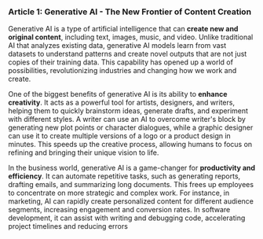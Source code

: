 ### Article 1: Generative AI - The New Frontier of Content Creation

Generative AI is a type of artificial intelligence that can **create new and original content**, including text, images, music, and video. Unlike traditional AI that analyzes existing data, generative AI models learn from vast datasets to understand patterns and create novel outputs that are not just copies of their training data. This capability has opened up a world of possibilities, revolutionizing industries and changing how we work and create.

One of the biggest benefits of generative AI is its ability to **enhance creativity**. It acts as a powerful tool for artists, designers, and writers, helping them to quickly brainstorm ideas, generate drafts, and experiment with different styles. A writer can use an AI to overcome writer's block by generating new plot points or character dialogues, while a graphic designer can use it to create multiple versions of a logo or a product design in minutes. This speeds up the creative process, allowing humans to focus on refining and bringing their unique vision to life.

In the business world, generative AI is a game-changer for **productivity and efficiency**. It can automate repetitive tasks, such as generating reports, drafting emails, and summarizing long documents. This frees up employees to concentrate on more strategic and complex work. For instance, in marketing, AI can rapidly create personalized content for different audience segments, increasing engagement and conversion rates. In software development, it can assist with writing and debugging code, accelerating project timelines and reducing errors
